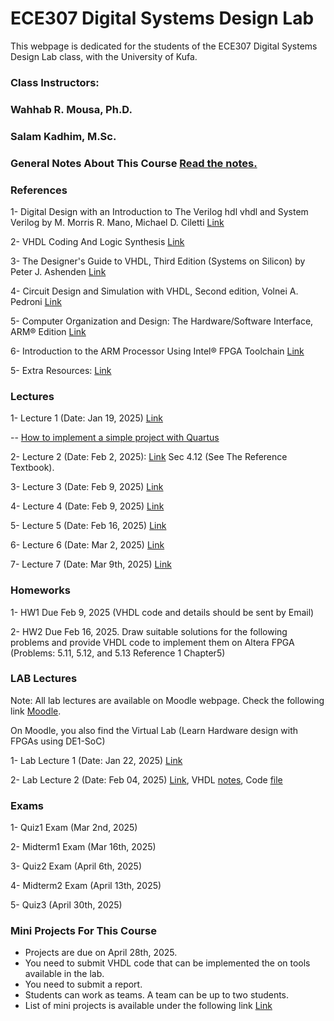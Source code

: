 # ECE307 Digital Systems Design Lab

This webpage is dedicated for the students of the ECE307 Digital Systems Design Lab class, with the University of Kufa.

### Class Instructors: 
### Wahhab R. Mousa, Ph.D.
### Salam Kadhim, M.Sc.

### General Notes About This Course [Read the notes.](https://github.com/myreadings1/ECE307/blob/main/General_Notes.md)


### References

1- Digital Design with an Introduction to The Verilog hdl vhdl and System Verilog by M. Morris R. Mano, Michael D. Ciletti [Link](https://drive.google.com/file/d/1SPY81cQZhXOsGN09_fuG15QfuJIaw2fg/view?usp=sharing) 

2- VHDL Coding And Logic Synthesis [Link](https://drive.google.com/file/d/1WG-vi4pcUCY9YB8IVhpIj1SlwiwiexEo/view?usp=drivesdk)

3- The Designer's Guide to VHDL, Third Edition (Systems on Silicon) by Peter J. Ashenden
[Link](https://drive.google.com/file/d/1a_RjoF3yabyzO4bksdhGoVfHmQz6OFvj/view?usp=sharing)

4- Circuit Design and Simulation with VHDL, Second edition, Volnei A. Pedroni [Link](https://drive.google.com/file/d/1PC2VUzPonmYPslNSovTmmp2mPv8UF6RO/view?usp=sharing)

5- Computer Organization and Design: The Hardware/Software Interface, ARM® Edition [Link](https://drive.google.com/file/d/1XHrH-naVRDglrNmlE6nt5UqhV9rnPK2v/view?usp=sharing)

6- Introduction to the ARM Processor Using Intel® FPGA Toolchain [Link](https://drive.google.com/file/d/1THSu4TVPGkbw-QTNBi54GVpuhib-Ia_f/view?usp=sharing)

5- Extra Resources: [Link](https://drive.google.com/drive/folders/1rPf9xPuVfFsPdeWmAiKzSUmLtn-UsAuR?usp=drive_link)


### Lectures
1- Lecture 1 (Date: Jan 19, 2025) [Link](https://drive.google.com/file/d/1wVtAbFFbK5RU3dSgo3fGwzbumBMHWAnp/view?usp=drive_link)

-- [How to implement a simple project with Quartus](https://drive.google.com/file/d/1O9OtenPpXRIdyCS_XACpUj2nbScvsJL0/view?usp=drive_link)


2- Lecture 2 (Date: Feb 2, 2025): [Link](https://drive.google.com/file/d/1MGcaexdpgbZLYdZViw0qf2gQsHQYplOV/view?usp=drive_link)
Sec 4.12 (See The Reference Textbook).

3- Lecture 3 (Date: Feb 9, 2025) [Link](https://drive.google.com/file/d/1v465AIp8WXD4ile3Rc1qz2p1i64UStLi/view?usp=drive_link)

4- Lecture 4 (Date: Feb 9, 2025) [Link](https://drive.google.com/file/d/1IH_9kgFvoE2NZVyVAywiPAVl-TA_ZDhd/view?usp=drive_link)

5- Lecture 5 (Date: Feb 16, 2025) [Link](https://drive.google.com/file/d/1wPfPMnPsWG6BcfXuofVolk5adw6dAvSO/view?usp=drive_link)

6- Lecture 6 (Date: Mar 2, 2025) [Link]()

7- Lecture 7 (Date: Mar 9th, 2025) [Link]()


### Homeworks


1- HW1 Due Feb 9, 2025 (VHDL code and details should be sent by Email)

2- HW2 Due Feb 16, 2025. Draw suitable solutions for the following problems and provide VHDL code to implement them on Altera FPGA  (Problems: 5.11, 5.12, and 5.13 Reference 1 Chapter5)

### LAB Lectures
Note: All lab lectures are available on Moodle webpage. Check the following link [Moodle](https://elearning7.uokufa.edu.iq/eng/course/view.php?id=3562).

On Moodle, you also find the Virtual Lab (Learn Hardware design with FPGAs using DE1-SoC)


1- Lab Lecture 1 (Date: Jan 22, 2025) [Link](https://github.com/myreadings1/ECE307/blob/main/Quartus_Prime_Introduction.pdf)

2- Lab Lecture 2 (Date: Feb 04, 2025) [Link](https://github.com/myreadings1/ECE307/blob/main/Lec2_Lab_%20part%202.pdf), VHDL [notes](https://github.com/myreadings1/ECE307/blob/main/Lec2_Lab_Exc1_vhdl.pdf), Code [file](https://github.com/myreadings1/ECE307/blob/main/Lec2_Lab_Part%203%20vhdl)


### Exams

1- Quiz1 Exam (Mar 2nd, 2025)

2- Midterm1 Exam (Mar 16th, 2025)

3- Quiz2 Exam (April 6th, 2025)

4- Midterm2 Exam (April 13th, 2025)

5- Quiz3 (April 30th, 2025)



### Mini Projects For This Course
- Projects are due on April 28th, 2025.
- You need to submit VHDL code that can be implemented the on tools available in the lab. 
- You need to submit a report.
- Students can work as teams. A team can be up to two students.
- List of mini projects is available under the following link [Link](https://github.com/myreadings1/ECE307/blob/main/ECE307_mini_projects.md)



